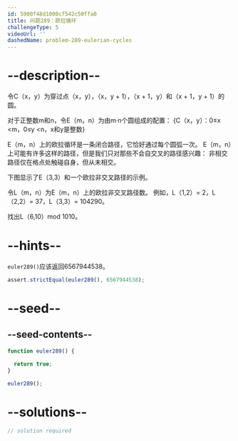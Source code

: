 ```yaml
---
id: 5900f48d1000cf542c50ffa0
title: 问题289：欧拉循环
challengeType: 5
videoUrl: ''
dashedName: problem-289-eulerian-cycles
---
```


# --description--

令C（x，y）为穿过点（x，y），（x，y + 1），（x + 1，y）和（x + 1，y + 1）的圆。

对于正整数m和n，令E（m，n）为由m·n个圆组成的配置： {C（x，y）：0≤x &lt;m，0≤y &lt;n，x和y是整数}

E（m，n）上的欧拉循环是一条闭合路径，它恰好通过每个圆弧一次。 E（m，n）上可能有许多这样的路径，但是我们只对那些不会自交叉的路径感兴趣： 非相交路径仅在格点处触碰自身，但从未相交。

下图显示了E（3,3）和一个欧拉非交叉路径的示例。

令L（m，n）为E（m，n）上的欧拉非交叉路径数。 例如，L（1,2）= 2，L（2,2）= 37，L（3,3）= 104290。

找出L（6,10）mod 1010。

# --hints--

`euler289()`应该返回6567944538。

```js
assert.strictEqual(euler289(), 6567944538);
```

# --seed--

## --seed-contents--

```js
function euler289() {

  return true;
}

euler289();
```

# --solutions--

```js
// solution required
```
